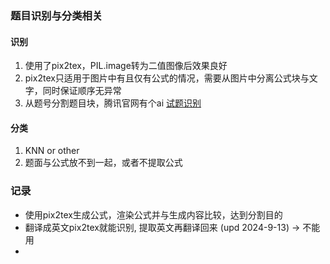 ### 题目识别与分类相关

#### 识别
1. 使用了pix2tex，PIL.image转为二值图像后效果良好
2. pix2tex只适用于图片中有且仅有公式的情况，需要从图片中分离公式块与文字，同时保证顺序无异常
3. 从题号分割题目块，腾讯官网有个ai 
[试题识别](https://hiflow.tencent.com/document/applications/ocr-examination/#%E5%BA%94%E7%94%A8%E4%BB%8B%E7%BB%8D)

#### 分类
1. KNN or other
2. 题面与公式放不到一起，或者不提取公式

### 记录
+ 使用pix2tex生成公式，渲染公式并与生成内容比较，达到分割目的
+ 翻译成英文pix2tex就能识别, 提取英文再翻译回来 (upd 2024-9-13)
 ->  不能用
+ 